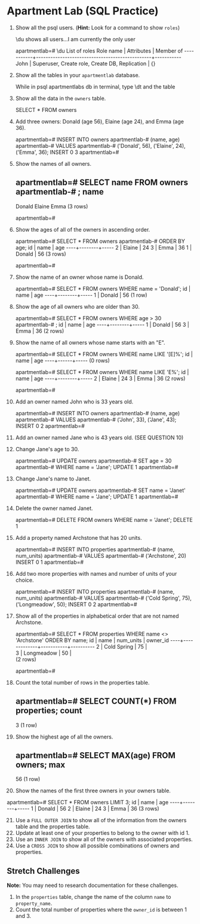 # Apartment Lab (SQL Practice)

1. Show all the psql users. (**Hint:** Look for a command to show `roles`)
	
	\du shows all users...I am currently the only user 

	apartmentlab=# \du
	                             	List of roles
	 Role name |                   Attributes                   | Member of 
	-----------+------------------------------------------------+-----------
	 John      | Superuser, Create role, Create DB, Replication | {}



2. Show all the tables in your `apartmentlab` database.

	While in psql apartmentlabs db in terminal, type \dt and the table

3. Show all the data in the `owners` table.

	SELECT * FROM owners

4. Add three owners: Donald (age 56), Elaine (age 24), and Emma (age 36).
	
	apartmentlab=# INSERT INTO owners
	apartmentlab-# (name, age)
	apartmentlab-# VALUES
	apartmentlab-# ('Donald', 56), ('Elaine', 24), ('Emma', 36);
	INSERT 0 3
	apartmentlab=#

5. Show the names of all owners.

	apartmentlab=# SELECT name FROM owners
	apartmentlab-# ;
  		name  
	  --------
 	Donald
 	Elaine
 	Emma
	(3 rows)

	apartmentlab=# 

6. Show the ages of all of the owners in ascending order.

	apartmentlab=# SELECT * FROM owners
	apartmentlab-# ORDER BY age;
	 id |  name  | age 
	----+--------+-----
	  2 | Elaine |  24
	  3 | Emma   |  36
	  1 | Donald |  56
	(3 rows)

	apartmentlab=# 

7. Show the name of an owner whose name is Donald.
	
	apartmentlab=# SELECT * FROM owners                                                                                             WHERE name = 'Donald';
	 id |  name  | age 
	----+--------+-----
	  1 | Donald |  56
	(1 row)


8. Show the age of all owners who are older than 30.
	
	apartmentlab=# SELECT * FROM owners WHERE age > 30
	apartmentlab-# ;
	 id |  name  | age 
	----+--------+-----
	  1 | Donald |  56
	  3 | Emma   |  36
	(2 rows)

9. Show the name of all owners whose name starts with an "E".

	apartmentlab=# SELECT * FROM owners WHERE name LIKE '[E]%';
	 id | name | age 
	----+------+-----
	(0 rows)

	apartmentlab=# SELECT * FROM owners WHERE name LIKE 'E%';
	 id |  name  | age 
	----+--------+-----
	  2 | Elaine |  24
	  3 | Emma   |  36
	(2 rows)

	apartmentlab=# 
	

10. Add an owner named John who is 33 years old.

	apartmentlab=# INSERT INTO owners
	apartmentlab-# (name, age)
	apartmentlab-# VALUES
	apartmentlab-# ('John', 33), ('Jane', 43);
	INSERT 0 2
	apartmentlab=# 

11. Add an owner named Jane who is 43 years old.
		 (SEE QUESTION 10)

12. Change Jane's age to 30.
	
	apartmentlab=# UPDATE owners
	apartmentlab-# SET age = 30
	apartmentlab-# WHERE name = 'Jane';
	UPDATE 1
	apartmentlab=# 

13. Change Jane's name to Janet.
	
	apartmentlab=# UPDATE owners
	apartmentlab-# SET name = 'Janet'
	apartmentlab-# WHERE name = 'Jane';
	UPDATE 1
	apartmentlab=# 

14. Delete the owner named Janet.

	apartmentlab=# DELETE FROM owners WHERE name = 'Janet';
	DELETE 1

15. Add a property named Archstone that has 20 units.
	
	apartmentlab=# INSERT INTO properties
	apartmentlab-# (name, num_units)
	apartmentlab-# VALUES
	apartmentlab-# ('Archstone', 20)
	INSERT 0 1
	apartmentlab=#

16. Add two more properties with names and number of units of your choice.

	apartmentlab=# INSERT INTO properties
	apartmentlab-# (name, num_units)
	apartmentlab-# VALUES
	apartmentlab-# ('Cold Spring', 75), ('Longmeadow', 50);
	INSERT 0 2
	apartmentlab=#

17. Show all of the properties in alphabetical order that are not named Archstone.
	
	apartmentlab=# SELECT * FROM properties                                                     	WHERE name <> 'Archstone' ORDER BY name;
	 id |    name     | num_units | owner_id 
	----+-------------+-----------+----------
	  2 | Cold Spring |        75 |         
	  3 | Longmeadow  |        50 |         
	(2 rows)

	apartmentlab=#

18. Count the total number of rows in the properties table.

	apartmentlab=# SELECT COUNT(*) FROM properties;
 	count 
	-------
     3
	(1 row)

19. Show the highest age of all the owners.

	apartmentlab=# SELECT MAX(age) FROM owners;
 	max 
	-----
  	56
	(1 row)

20. Show the names of the first three owners in your owners table.

apartmentlab=# SELECT * FROM owners LIMIT 3;
 id |  name  | age 
----+--------+-----
  1 | Donald |  56
  2 | Elaine |  24
  3 | Emma   |  36
(3 rows)


21. Use a `FULL OUTER JOIN` to show all of the information from the owners table and the properties table.
22. Update at least one of your properties to belong to the owner with id 1.
23. Use an `INNER JOIN` to show all of the owners with associated properties.
24. Use a `CROSS JOIN` to show all possible combinations of owners and properties.

## Stretch Challenges

**Note:** You may need to research documentation for these challenges.

1. In the `properties` table, change the name of the column `name` to `property_name`.
2. Count the total number of properties where the `owner_id` is between 1 and 3.